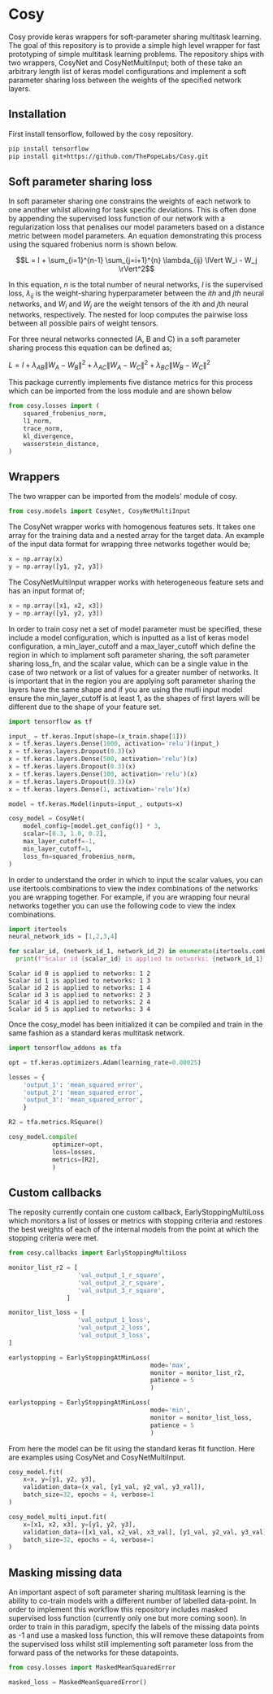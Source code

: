 # Cosy #

Cosy provide keras wrappers for soft-parameter sharing multitask learning.
The goal of this repository is to provide a simple high level wrapper for fast
prototyping of simple multitask learning problems. The repository ships with two 
wrappers, CosyNet and CosyNetMultiInput; both of these take an arbitrary length list of
keras model configurations and implement a soft parameter sharing loss between the 
weights of the specified network layers.

## Installation ##
First install tensorflow, followed by the cosy repository.

```bash
pip install tensorflow
pip install git+https://github.com/ThePopeLabs/Cosy.git
```

## Soft parameter sharing loss ##
In soft parameter sharing one constrains the
weights of each network to one another whilst allowing for task
specific deviations. This is often done by appending the supervised loss
function of our network with a regularization loss that penalises our model parameters based on a distance
metric between model parameters. An equation demonstrating this process using the 
squared frobenius norm is shown below.

$$L = l + \sum_{i=1}^{n-1} \sum_{j=i+1}^{n} \lambda_{ij} \lVert W_i - W_j \rVert^2$$

In this equation, $n$ is the total number of neural networks, $l$ is the supervised loss, $\lambda_{ij}$ is the 
weight-sharing hyperparameter between the $ith$ and $jth$ neural networks, and $W_i$ and $W_j$ are the weight tensors of 
the $i$th and $j$th neural networks, respectively. The nested for loop computes the pairwise loss between all possible 
pairs of weight tensors. 

[//]: # (The outer for loop iterates over the first $n-1$ neural networks, and the inner for loop iterates )
[//]: # (over the remaining $n-i$ neural networks. This ensures that each pair of neural networks is considered only once.)

For three neural networks connected (A, B and C) in a soft parameter sharing process this
equation can be defined as;

$L = l + \lambda_{AB} \lVert W_A - W_B \rVert^2 + \lambda_{AC} \lVert W_A - W_C \rVert^2 + \lambda_{BC} \lVert W_B - W_C \rVert^2$

This package currently implements five distance metrics for this process which can be imported 
from the loss module and are shown below

```python 
from cosy.losses import (
    squared_frobenius_norm,
    l1_norm,
    trace_norm,
    kl_divergence,
    wasserstein_distance,
)
```

## Wrappers ##

The two wrapper can be imported from the models' module of cosy.
```python 
from cosy.models import CosyNet, CosyNetMultiInput
```
The CosyNet wrapper works with homogenous features sets. It takes 
one array for the training data and a nested array for the target data. An example of the
input data format for wrapping three networks together would be;

```python 
x = np.array(x)
y = np.array([y1, y2, y3])
```

The CosyNetMultiInput wrapper works with heterogeneous feature sets 
and has an input format of;

```python 
x = np.array([x1, x2, x3])
y = np.array([y1, y2, y3])
```

In order to train cosy net a set of model parameter must be specified,
these include a model configuration, which is inputted as a list of keras model
configuration, a min_layer_cutoff and a max_layer_cutoff which define the region
in which to implament soft parameter sharing, the soft parameter sharing loss_fn, and the 
scalar value, which can be a single value in the case of two network or a list of values 
for a greater number of networks. It is important that in the region  you are applying soft parameter sharing the layers have the same
shape and if you are using the mutli input model ensure the min_layer_cutoff is at least 1,
as the shapes of first layers will be different due to the shape of your feature set. 


```python 
import tensorflow as tf

input_ = tf.keras.Input(shape=(x_train.shape[1]))
x = tf.keras.layers.Dense(1000, activation='relu')(input_)
x = tf.keras.layers.Dropout(0.3)(x)
x = tf.keras.layers.Dense(500, activation='relu')(x)
x = tf.keras.layers.Dropout(0.3)(x)
x = tf.keras.layers.Dense(100, activation='relu')(x)
x = tf.keras.layers.Dropout(0.3)(x)
x = tf.keras.layers.Dense(1, activation='relu')(x)

model = tf.keras.Model(inputs=input_, outputs=x)

cosy_model = CosyNet(
    model_config=[model.get_config()] * 3,
    scalar=[0.3, 1.0, 0.2],
    max_layer_cutoff=-1,
    min_layer_cutoff=1,
    loss_fn=squared_frobenius_norm,
)
```

In order to understand the order in which to input the scalar values, you can use itertools.combinations
to view the index combinations of the networks you are wrapping together. For example, if you are wrapping four neural networks
together you can use the following code to view the index combinations.

```python
import itertools
neural_network_ids = [1,2,3,4]

for scalar_id, (network_id_1, network_id_2) in enumerate(itertools.combinations(neural_network_ids, 2)):
  print(f"Scalar id {scalar_id} is applied to networks: {network_id_1} {network_id_2}")
```
```
Scalar id 0 is applied to networks: 1 2
Scalar id 1 is applied to networks: 1 3
Scalar id 2 is applied to networks: 1 4
Scalar id 3 is applied to networks: 2 3
Scalar id 4 is applied to networks: 2 4
Scalar id 5 is applied to networks: 3 4
```

Once the cosy_model has been initialized it can be compiled and train in the same fashion
as a standard keras multitask network.

```python
import tensorflow_addons as tfa

opt = tf.keras.optimizers.Adam(learning_rate=0.00025)

losses = {
    'output_1': 'mean_squared_error',
    'output_2': 'mean_squared_error',
    'output_3': 'mean_squared_error',
    }

R2 = tfa.metrics.RSquare()

cosy_model.compile(
            optimizer=opt,
            loss=losses,
            metrics=[R2],
            )
```

## Custom callbacks ## 
The reposity currently contain one custom callback, EarlyStoppingMultiLoss which monitors
a list of losses or metrics with stopping criteria and restores the best weights of each of the internal
models from the point at which the stopping criteria were met.

```python
from cosy.callbacks import EarlyStoppingMultiLoss

monitor_list_r2 = [
                   'val_output_1_r_square',
                   'val_output_2_r_square',
                   'val_output_3_r_square',
                ]

monitor_list_loss = [
                   'val_output_1_loss',
                   'val_output_2_loss',
                   'val_output_3_loss',
]

earlystopping = EarlyStoppingAtMinLoss(
                                       mode='max',
                                       monitor = monitor_list_r2,
                                       patience = 5
                                       )

earlystopping = EarlyStoppingAtMinLoss(
                                       mode='min',
                                       monitor = monitor_list_loss,
                                       patience = 5
                                       )


```

From here the model can be fit using the standard keras fit function. Here are examples
using CosyNet and CosyNetMultiInput.

```python
cosy_model.fit(
    x=x, y=[y1, y2, y3],
    validation_data=(x_val, [y1_val, y2_val, y3_val]),
    batch_size=32, epochs = 4, verbose=1
)

cosy_model_multi_input.fit( 
    x=[x1, x2, x3], y=[y1, y2, y3],
    validation_data=([x1_val, x2_val, x3_val], [y1_val, y2_val, y3_val]),
    batch_size=32, epochs = 4, verbose=1
)
```

## Masking missing data ##

An important aspect of soft parameter sharing multitask learning is the ability to co-train models with a different number of 
labelled data-point. In order to implement this workflow this repository includes masked supervised loss function (currently
only one but more coming soon). In order to train in this paradigm, specify the labels of the missing data points as -1 and use 
a masked loss function, this will remove these datapoints from the supervised loss whilst still implementing soft parameter loss
from the forward pass of the networks for these datapoints.

```python
from cosy.losses import MaskedMeanSquaredError

masked_loss = MaskedMeanSquaredError()
```











